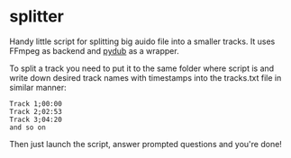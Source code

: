 # splitter
Handy little script for splitting big auido file into a smaller tracks.
It uses FFmpeg as backend and [pydub](https://github.com/jiaaro/pydub) as a wrapper.

To split a track you need to put it to the same folder where script is and write down desired track names with timestamps into the tracks.txt file in similar manner:

```
Track 1;00:00
Track 2;02:53
Track 3;04:20
and so on
```

Then just launch the script, answer prompted questions and you're done!

